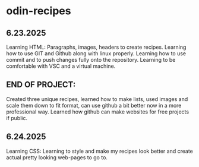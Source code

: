 # odin-recipes
<h2>6.23.2025</h2>
    Learning HTML:
        Paragraphs, images, headers to create recipes.
    Learning how to use GIT and Github along with linux properly.
    Learning how to use commit and to push changes fully onto the repository.
    Learning to be comfortable with VSC and a virtual machine.
<h2>END OF PROJECT:</h2> Created three unique recipes, learned how to make lists, used images and scale them down to fit format, can use github a bit better now in a more professional way. Learned how github can make websites for free projects if public.
<h2>6.24.2025</h2>
    Learning CSS:
        Learning to style and make my recipes look better and create actual pretty looking web-pages to go to.

